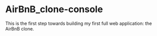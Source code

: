 # AirBnB_clone-console
This is the first step towards building my first full web application: the AirBnB clone. 
